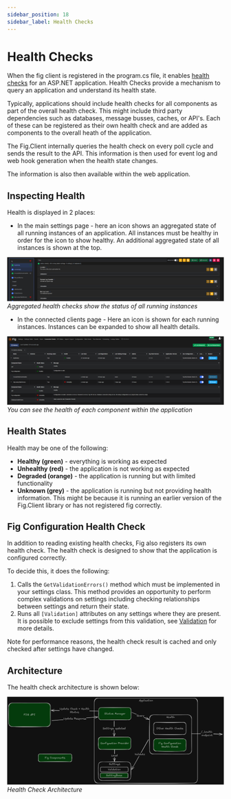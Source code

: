 ```yaml
---
sidebar_position: 18
sidebar_label: Health Checks
---
```


# Health Checks

When the fig client is registered in the program.cs file, it enables [health checks](https://learn.microsoft.com/en-us/aspnet/core/host-and-deploy/health-checks?view=aspnetcore-9.0) for an ASP.NET application. Health Checks provide a mechanism to query an application and understand its health state.

Typically, applications should include health checks for all components as part of the overall health check. This might include third party dependencies such as databases, message busses, caches, or API's. Each of these can be registered as their own health check and are added as components to the overall heath of the application.

The Fig.Client internally queries the health check on every poll cycle and sends the result to the API. This information is then used for event log and web hook generation when the health state changes.

The information is also then available within the web application.

## Inspecting Health

Health is displayed in 2 places:

- In the main settings page - here an icon shows an aggregated state of all running instances of an application. All instances must be healthy in order for the icon to show healthy. An additional aggregated state of all instances is shown at the top.

![Health Checks](./img/health-checks-settings.png)  
*Aggregated health checks show the status of all running instances*

- In the connected clients page - Here an icon is shown for each running instances. Instances can be expanded to show all health details.

![alt text](./img/health-checks-client.png)  
*You can see the health of each component within the application*

## Health States

Health may be one of the following:

- **Healthy (green)** - everything is working as expected
- **Unhealthy (red)** - the application is not working as expected
- **Degraded (orange)** - the application is running but with limited functionality
- **Unknown (grey)** - the application is running but not providing health information. This might be because it is running an earlier version of the Fig.Client library or has not registered fig correctly.

## Fig Configuration Health Check

In addition to reading existing health checks, Fig also registers its own health check. The health check is designed to show that the application is configured correctly.

To decide this, it does the following:

1. Calls the `GetValidationErrors()` method which must be implemented in your settings class. This method provides an opportunity to perform complex validations on settings including checking relationships between settings and return their state.
2. Runs all `[Validation]` attributes on any settings where they are present. It is possible to exclude settings from this validation, see [Validation](./settings-management/20-validation.md) for more details.

Note for performance reasons, the health check result is cached and only checked after settings have changed.

## Architecture

The health check architecture is shown below:

![architecture](./img/fig-health-checks.png)  
*Health Check Architecture*
